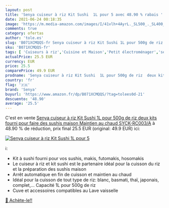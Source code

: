 ```yaml
---
layout: post
title: 'Senya cuiseur à riz Kit Sushi  1L pour 5 avec 48.90 % rabais '
date: 2021-06-24 00:18:35
image: 'https://m.media-amazon.com/images/I/41vlh+4AyrL._SL500_._SL400_.jpg'
comments: true
category: ofertas
author: 'tole.es'
slug: 'B071XCMQQS-fr Senya cuiseur à riz Kit Sushi 1L pour 500g de riz deux...'
sku: 'B071XCMQQS-fr'
tags: [ 'Cuiseurs à riz','Cuisine et Maison','Petit électroménager','senya','Électroménager spécialisé', ]
actualPrice: 25.5 EUR
currency: EUR
price: 25.5
comparePrice: 49.9 EUR
prodname: 'Senya cuiseur à riz Kit Sushi  1L pour 500g de riz  deux kits fourni pour faire des sushis maison  Maintien au chaud  SYCK-RC003/A'
country: 'fr'
flag: '🇫🇷'
brand: 'Senya'
buyurl: 'https://www.amazon.fr/dp/B071XCMQQS/?tag=tolees0d-21'
descuento: '48.90'
average: '25.5'
---
```


C'est en vente [Senya cuiseur à riz Kit Sushi  1L pour 500g de riz  deux kits fourni pour faire des sushis maison  Maintien au chaud  SYCK-RC003/A](https://www.amazon.fr/dp/B071XCMQQS/?tag=tolees0d-21)  à  48.90 % de réduction, prix final  25.5 EUR (original: 49.9 EUR) ici:

[![Senya cuiseur à riz Kit Sushi  1L pour 5](https://m.media-amazon.com/images/I/41vlh+4AyrL._SL500_._SL400_.jpg)](https://www.amazon.fr/dp/B071XCMQQS/?tag=tolees0d-21)

ℹ️:

- Kit à sushi fourni pour vos sushis, makis, futomakis, hosomakis
- Le cuiseur à riz et kit sushi est le partenaire idéal pour la cuisson du riz et la préparation des sushis maison
- Arrêt automatique en fin de cuisson et maintien au chaud
- Idéal pour la cuisson de tout type de riz: blanc, basmati, thaï, japonais, complet,... Capacité 1L pour 500g de riz
- Cuve et accessoires compatibles au Lave vaisselle

[🛒 Achète-le!!](https://www.amazon.fr/dp/B071XCMQQS/?tag=tolees0d-21)
